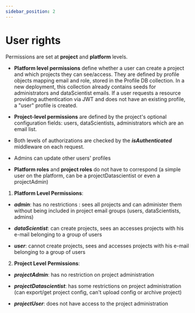 ```yaml
---
sidebar_position: 2
---
```


# User rights

Permissions are set at **project** and **platform** levels.

- **Platform level permissions** define whether a user can create a project and which projects they can see/access. They are defined by profile objects mapping email and role, stored in the Profile DB collection. In a new deployment, this collection already contains seeds for administrators and dataScientist emails. If a user requests a resource providing authentication via JWT and does not have an existing profile, a "user" profile is created.

- **Project-level permissions** are defined by the project's optional configuration fields: users, dataScientists, administrators which are an email list.

- Both levels of authorizations are checked by the **_isAuthenticated_** middleware on each request.

- Admins can update other users' profiles

- **Platform roles** and **project roles** do not have to correspond (a simple user on the platform, can be a projectDatascientist or even a projectAdmin)

1. **Platform Level Permissions**:

- **_admin_**: has no restrictions : sees all projects and can administer them without being included in project email groups (users, dataScientists, admins)

- **_dataScientist_**: can create projects, sees an accesses projects with his e-mail belonging to a group of users

- **_user_**: cannot create projects, sees and accesses projects with his e-mail belonging to a group of users

2. **Project Level Permissions**:

- **_projectAdmin_**: has no restriction on project administration

- **_projectDatascientist_**: has some restrictions on project administration (can export/get project config, can't upload config or archive project)

- **_projectUser_**: does not have access to the project administration
